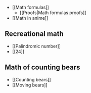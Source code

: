 * [[Math formulas]]
    * [[Proofs|Math formulas proofs]]
* [[Math in anime]]

## Recreational math

* [[Palindromic number]]
* [[24]]

## Math of counting bears

* [[Counting bears]]
* [[Moving bears]]
